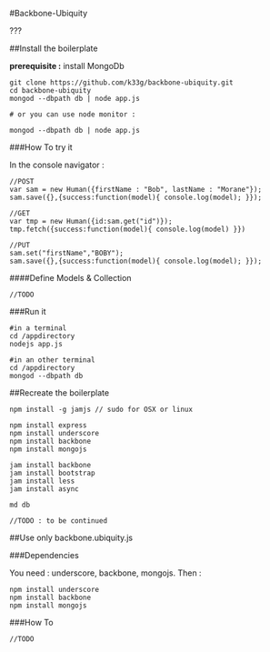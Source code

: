 #Backbone-Ubiquity

???

##Install the boilerplate

**prerequisite :** install MongoDb

	git clone https://github.com/k33g/backbone-ubiquity.git
	cd backbone-ubiquity
	mongod --dbpath db | node app.js

	# or you can use node monitor :

	mongod --dbpath db | node app.js

###How To try it

In the console navigator :

    //POST
    var sam = new Human({firstName : "Bob", lastName : "Morane"});
    sam.save({},{success:function(model){ console.log(model); }});

    //GET
    var tmp = new Human({id:sam.get("id")});
    tmp.fetch({success:function(model){ console.log(model) }})

    //PUT
    sam.set("firstName","BOBY");
    sam.save({},{success:function(model){ console.log(model); }});

####Define Models & Collection

	//TODO

###Run it

	#in a terminal
	cd /appdirectory
	nodejs app.js

	#in an other terminal
	cd /appdirectory
	mongod --dbpath db


##Recreate the boilerplate

	npm install -g jamjs // sudo for OSX or linux

	npm install express
	npm install underscore
	npm install backbone
	npm install mongojs

	jam install backbone
	jam install bootstrap
	jam install less
	jam install async

	md db

	//TODO : to be continued


##Use only backbone.ubiquity.js

###Dependencies

You need : underscore, backbone, mongojs. Then :

	npm install underscore
	npm install backbone
	npm install mongojs

###How To

	//TODO


